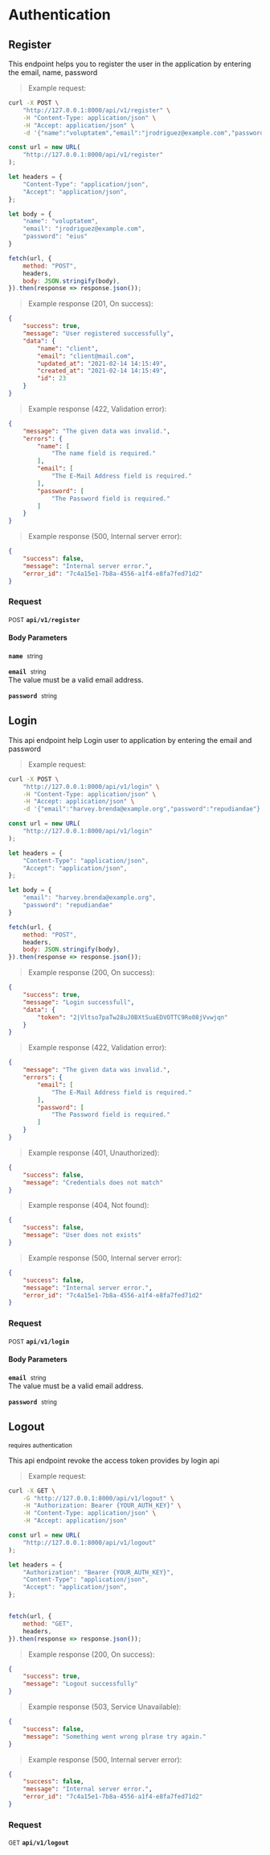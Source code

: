 # Authentication


## Register


This endpoint helps you to register the user in the
application by entering the email, name, password

> Example request:

```bash
curl -X POST \
    "http://127.0.0.1:8000/api/v1/register" \
    -H "Content-Type: application/json" \
    -H "Accept: application/json" \
    -d '{"name":"voluptatem","email":"jrodriguez@example.com","password":"eius"}'

```

```javascript
const url = new URL(
    "http://127.0.0.1:8000/api/v1/register"
);

let headers = {
    "Content-Type": "application/json",
    "Accept": "application/json",
};

let body = {
    "name": "voluptatem",
    "email": "jrodriguez@example.com",
    "password": "eius"
}

fetch(url, {
    method: "POST",
    headers,
    body: JSON.stringify(body),
}).then(response => response.json());
```


> Example response (201, On success):

```json
{
    "success": true,
    "message": "User registered successfully",
    "data": {
        "name": "client",
        "email": "client@mail.com",
        "updated_at": "2021-02-14 14:15:49",
        "created_at": "2021-02-14 14:15:49",
        "id": 23
    }
}
```
> Example response (422, Validation error):

```json
{
    "message": "The given data was invalid.",
    "errors": {
        "name": [
            "The name field is required."
        ],
        "email": [
            "The E-Mail Address field is required."
        ],
        "password": [
            "The Password field is required."
        ]
    }
}
```
> Example response (500, Internal server error):

```json
{
    "success": false,
    "message": "Internal server error.",
    "error_id": "7c4a15e1-7b8a-4556-a1f4-e8fa7fed71d2"
}
```
<div id="execution-results-POSTapi-v1-register" hidden>
    <blockquote>Received response<span id="execution-response-status-POSTapi-v1-register"></span>:</blockquote>
    <pre class="json"><code id="execution-response-content-POSTapi-v1-register"></code></pre>
</div>
<div id="execution-error-POSTapi-v1-register" hidden>
    <blockquote>Request failed with error:</blockquote>
    <pre><code id="execution-error-message-POSTapi-v1-register"></code></pre>
</div>
<form id="form-POSTapi-v1-register" data-method="POST" data-path="api/v1/register" data-authed="0" data-hasfiles="0" data-headers='{"Content-Type":"application\/json","Accept":"application\/json"}' onsubmit="event.preventDefault(); executeTryOut('POSTapi-v1-register', this);">
<h3>
    Request&nbsp;&nbsp;&nbsp;
    </h3>
<p>
<small class="badge badge-black">POST</small>
 <b><code>api/v1/register</code></b>
</p>
<h4 class="fancy-heading-panel"><b>Body Parameters</b></h4>
<p>
<b><code>name</code></b>&nbsp;&nbsp;<small>string</small>  &nbsp;
<input type="text" name="name" data-endpoint="POSTapi-v1-register" data-component="body" required  hidden>
<br>
</p>
<p>
<b><code>email</code></b>&nbsp;&nbsp;<small>string</small>  &nbsp;
<input type="text" name="email" data-endpoint="POSTapi-v1-register" data-component="body" required  hidden>
<br>
The value must be a valid email address.</p>
<p>
<b><code>password</code></b>&nbsp;&nbsp;<small>string</small>  &nbsp;
<input type="text" name="password" data-endpoint="POSTapi-v1-register" data-component="body" required  hidden>
<br>
</p>

</form>


## Login


This api endpoint help Login user to application by entering the email
and password

> Example request:

```bash
curl -X POST \
    "http://127.0.0.1:8000/api/v1/login" \
    -H "Content-Type: application/json" \
    -H "Accept: application/json" \
    -d '{"email":"harvey.brenda@example.org","password":"repudiandae"}'

```

```javascript
const url = new URL(
    "http://127.0.0.1:8000/api/v1/login"
);

let headers = {
    "Content-Type": "application/json",
    "Accept": "application/json",
};

let body = {
    "email": "harvey.brenda@example.org",
    "password": "repudiandae"
}

fetch(url, {
    method: "POST",
    headers,
    body: JSON.stringify(body),
}).then(response => response.json());
```


> Example response (200, On success):

```json
{
    "success": true,
    "message": "Login successfull",
    "data": {
        "token": "2|Vltso7paTw28uJ0BXtSuaEDVOTTC9Ro08jVvwjqn"
    }
}
```
> Example response (422, Validation error):

```json
{
    "message": "The given data was invalid.",
    "errors": {
        "email": [
            "The E-Mail Address field is required."
        ],
        "password": [
            "The Password field is required."
        ]
    }
}
```
> Example response (401, Unauthorized):

```json
{
    "success": false,
    "message": "Credentials does not match"
}
```
> Example response (404, Not found):

```json
{
    "success": false,
    "message": "User does not exists"
}
```
> Example response (500, Internal server error):

```json
{
    "success": false,
    "message": "Internal server error.",
    "error_id": "7c4a15e1-7b8a-4556-a1f4-e8fa7fed71d2"
}
```
<div id="execution-results-POSTapi-v1-login" hidden>
    <blockquote>Received response<span id="execution-response-status-POSTapi-v1-login"></span>:</blockquote>
    <pre class="json"><code id="execution-response-content-POSTapi-v1-login"></code></pre>
</div>
<div id="execution-error-POSTapi-v1-login" hidden>
    <blockquote>Request failed with error:</blockquote>
    <pre><code id="execution-error-message-POSTapi-v1-login"></code></pre>
</div>
<form id="form-POSTapi-v1-login" data-method="POST" data-path="api/v1/login" data-authed="0" data-hasfiles="0" data-headers='{"Content-Type":"application\/json","Accept":"application\/json"}' onsubmit="event.preventDefault(); executeTryOut('POSTapi-v1-login', this);">
<h3>
    Request&nbsp;&nbsp;&nbsp;
    </h3>
<p>
<small class="badge badge-black">POST</small>
 <b><code>api/v1/login</code></b>
</p>
<h4 class="fancy-heading-panel"><b>Body Parameters</b></h4>
<p>
<b><code>email</code></b>&nbsp;&nbsp;<small>string</small>  &nbsp;
<input type="text" name="email" data-endpoint="POSTapi-v1-login" data-component="body" required  hidden>
<br>
The value must be a valid email address.</p>
<p>
<b><code>password</code></b>&nbsp;&nbsp;<small>string</small>  &nbsp;
<input type="text" name="password" data-endpoint="POSTapi-v1-login" data-component="body" required  hidden>
<br>
</p>

</form>


## Logout

<small class="badge badge-darkred">requires authentication</small>

This api endpoint revoke the access token provides by login api

> Example request:

```bash
curl -X GET \
    -G "http://127.0.0.1:8000/api/v1/logout" \
    -H "Authorization: Bearer {YOUR_AUTH_KEY}" \
    -H "Content-Type: application/json" \
    -H "Accept: application/json"
```

```javascript
const url = new URL(
    "http://127.0.0.1:8000/api/v1/logout"
);

let headers = {
    "Authorization": "Bearer {YOUR_AUTH_KEY}",
    "Content-Type": "application/json",
    "Accept": "application/json",
};


fetch(url, {
    method: "GET",
    headers,
}).then(response => response.json());
```


> Example response (200, On success):

```json
{
    "success": true,
    "message": "Logout successfully"
}
```
> Example response (503, Service Unavailable):

```json
{
    "success": false,
    "message": "Something went wrong plrase try again."
}
```
> Example response (500, Internal server error):

```json
{
    "success": false,
    "message": "Internal server error.",
    "error_id": "7c4a15e1-7b8a-4556-a1f4-e8fa7fed71d2"
}
```
<div id="execution-results-GETapi-v1-logout" hidden>
    <blockquote>Received response<span id="execution-response-status-GETapi-v1-logout"></span>:</blockquote>
    <pre class="json"><code id="execution-response-content-GETapi-v1-logout"></code></pre>
</div>
<div id="execution-error-GETapi-v1-logout" hidden>
    <blockquote>Request failed with error:</blockquote>
    <pre><code id="execution-error-message-GETapi-v1-logout"></code></pre>
</div>
<form id="form-GETapi-v1-logout" data-method="GET" data-path="api/v1/logout" data-authed="1" data-hasfiles="0" data-headers='{"Authorization":"Bearer {YOUR_AUTH_KEY}","Content-Type":"application\/json","Accept":"application\/json"}' onsubmit="event.preventDefault(); executeTryOut('GETapi-v1-logout', this);">
<h3>
    Request&nbsp;&nbsp;&nbsp;
    </h3>
<p>
<small class="badge badge-green">GET</small>
 <b><code>api/v1/logout</code></b>
</p>
<p>
<label id="auth-GETapi-v1-logout" hidden>Authorization header: <b><code>Bearer </code></b><input type="text" name="Authorization" data-prefix="Bearer " data-endpoint="GETapi-v1-logout" data-component="header"></label>
</p>
</form>



